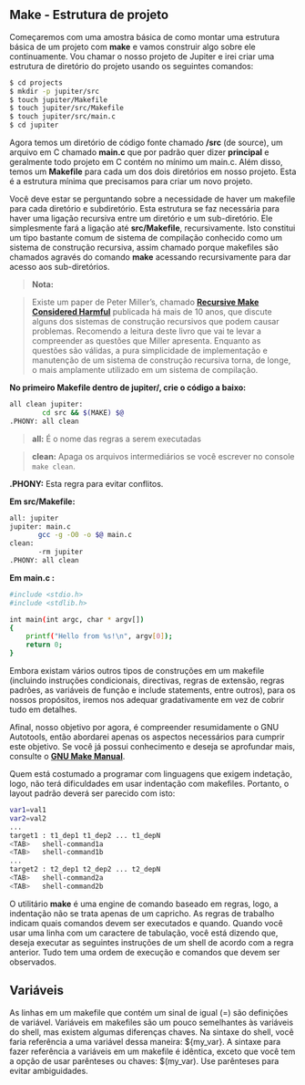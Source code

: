 Make - Estrutura de projeto
--------------------

Começaremos com uma amostra básica de como montar uma estrutura básica de um projeto com **make** e vamos construir algo sobre ele continuamente. Vou chamar o nosso projeto de Jupiter e irei criar uma estrutura de diretório do projeto usando os seguintes comandos:

```bash
$ cd projects
$ mkdir -p jupiter/src
$ touch jupiter/Makefile
$ touch jupiter/src/Makefile
$ touch jupiter/src/main.c
$ cd jupiter
```

Agora temos um diretório de código fonte chamado **/src** (de source), um arquivo em C chamado **main.c** que por padrão quer dizer **principal** e geralmente todo projeto em C contém no mínimo um main.c. Além disso, temos um **Makefile** para cada um dos dois diretórios em nosso projeto. Esta é a estrutura mínima que precisamos para criar um novo projeto. 

Você deve estar se perguntando sobre a necessidade de haver um makefile para cada diretório e subdiretório. Esta estrutura se faz necessária para haver uma ligação recursiva entre um diretório e um sub-diretório. Ele simplesmente fará a ligação até **src/Makefile**, recursivamente. Isto constitui um tipo bastante comum de sistema de compilação conhecido como um sistema de construção recursiva, assim chamado porque makefiles são chamados agravés do comando **make** acessando recursivamente para dar acesso aos sub-diretórios.

> **Nota:**

> Existe um paper de Peter Miller’s, chamado  **[Recursive Make Considered Harmful](http://aegis.sourceforge.net/auug97.pdf)**  publicada há mais de 10 anos, que discute alguns dos sistemas de construção recursivos que podem causar problemas. Recomendo a leitura deste livro que vai te levar a compreender as questões que Miller apresenta. Enquanto as questões são válidas, a pura simplicidade de implementação e manutenção de um sistema de construção recursiva torna, de longe, o mais amplamente utilizado em um sistema de compilação.

**No primeiro Makefile dentro de jupiter/, crie o código a baixo:**

```bash
all clean jupiter:
		cd src && $(MAKE) $@
.PHONY: all clean
```
> **all:** É o nome das regras a serem executadas

> **clean:** Apaga os arquivos intermediários se você escrever no console ```make clean```.

 **.PHONY:** Esta regra para evitar conflitos. 

**Em src/Makefile:**

```bash
all: jupiter
jupiter: main.c
	   gcc -g -O0 -o $@ main.c
clean:
	   -rm jupiter
.PHONY: all clean
```

**Em main.c :**

```bash
#include <stdio.h>
#include <stdlib.h>

int main(int argc, char * argv[])
{
	printf("Hello from %s!\n", argv[0]);
	return 0;
}
```

Embora existam vários outros tipos de construções em um makefile (incluindo instruções condicionais, directivas, regras de extensão, regras padrões, as variáveis de função e include statements, entre outros), para os nossos propósitos, iremos nos adequar gradativamente em vez de cobrir tudo em detalhes.

Afinal, nosso objetivo por agora, é compreender resumidamente o GNU Autotools, então abordarei apenas os aspectos necessários para cumprir este objetivo. Se você já possui conhecimento e deseja se aprofundar mais, consulte o **[GNU Make Manual](http://www.gnu.org/software/make/manual/make.html)**. 

Quem está costumado a programar com linguagens que exigem indetação, logo, não terá dificuldades em usar indentação com makefiles. Portanto, o layout padrão deverá ser parecido com isto:

```bash
var1=val1
var2=val2
...
target1 : t1_dep1 t1_dep2 ... t1_depN
<TAB>	shell-command1a
<TAB>	shell-command1b
...
target2 : t2_dep1 t2_dep2 ... t2_depN
<TAB>	shell-command2a
<TAB>	shell-command2b 
```
O utilitário **make** é uma engine de comando baseado em regras, logo, a indentação não se trata apenas de um capricho. As regras de trabalho indicam quais comandos devem ser executados e quando. Quando você usar uma linha com um caractere de tabulação, você está dizendo que, deseja executar as seguintes instruções de um shell de acordo com a regra anterior. Tudo tem uma ordem de execução e comandos que devem ser observados.

Variáveis
---------

As linhas em um makefile que contém um sinal de igual (=) são definições de variável. Variáveis em makefiles são um pouco semelhantes às variáveis do shell, mas existem algumas diferenças chaves. Na sintaxe do shell, você faria referência a uma variável dessa maneira: ${my_var}. A sintaxe para fazer referência a variáveis em um makefile é idêntica, exceto que você tem a opção de usar parênteses ou chaves: $(my_var). Use parênteses para evitar ambiguidades.


